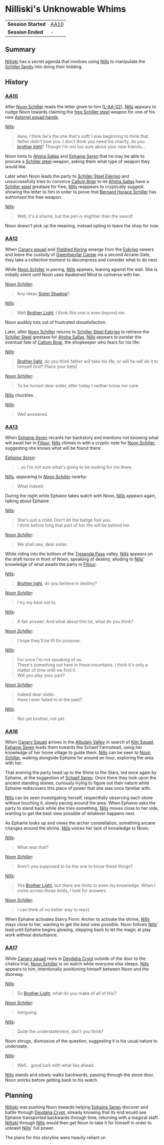 # Nilliski's Unknowable Whims

|||
| --- | --- |
| **Session Started** | [AA10](../../sessions/AA10.md) | storyline.2
| **Session Ended** | - |

## Summary

[Nilliski](../../characters/nilliski.md) has a secret agenda that involves using [Nills](../../characters/nills.md) to manipulate the [Schiller family](../../organisations/schiller-family.md) into doing their bidding.

## History

### [AA10](../../sessions/AA10.md)

After [Noon Schiller](../../characters/noon-schiller.md) reads the letter given to him ([L-AA-02](../../letters/L-AA-02.md)), [Nills](../../characters/nills.md) appears to nudge Noon towards claiming the [free Schiller steel](../ended/free-schiller-steel.md) weapon for one of his new [Astorrel squad hands](../../organisations/government/astorrel/ranks/astorrel-squad-hand.md).

*[Nills](../../characters/nills.md):*
> Aww, I think he's the one that's soft! I was beginning to think that father didn't love you. I don't think you need his charity, do you [brother light](../../characters/noon-schiller.md)? Though I'm not too sure about your new friends...

Noon hints to [Ahsha Sallas](../../characters/ahsha-sallas.md) and [Ephaine Seren](../../characters/ephaine-seren.md) that he may be able to procure a [Schiller steel](../../items/schiller-steel.md) weapon, asking them what type of weapon they would like.

Later when Noon leads the party to [Schiller Steel Eskrigg](../../places/buildings/shops/schiller-steel-eskrigg.md) and unsuccessfully tries to convince [Callum Briar](../../characters/callum-briar.md) to let [Ahsha Sallas](../../characters/ahsha-sallas.md) have a [Schiller steel](../../items/schiller-steel.md) greataxe for free, [Nills](../../characters/nills.md) reappears to cryptically suggest showing the letter to him in order to prove that [Bernard Horace Schiller](../../characters/bernard-horace-schiller.md) has authorised the free weapon.

*[Nills](../../characters/nills.md):*
> Well, it's a shame, but the pen is mightier than the sword!

Noon doesn't pick up the meaning, instead opting to leave the shop for now.

### [AA12](../../sessions/AA12.md)

When [Canary squad](../../organisations/government/astorrel/squads/canary-squad.md) and [Yialdred Korina](../../characters/yialdred-korina.md) emerge from the [Eskrigg](../../places/settlements/cities/eskrigg.md) sewers and leave the custody of [Gwenhwyfar Carew](../../characters/gwenhwyfar-carew.md) via a second Arcane Gate, they take a collective moment to decompress and consider what to do next.

While [Noon Schiller](../../characters/noon-schiller.md) is pacing, [Nills](../../characters/nills.md) appears, leaning against the wall. She is initially silent until Noon uses Awakened Mind to converse with her.

*[Noon Schiller](../../characters/noon-schiller.md):*
> Any ideas [Sister Shadow](../../characters/nills.md)?

*[Nills](../../characters/nills.md):*
> Well [Brother Light](../../characters/noon-schiller.md), I think this one is even beyond me.

Noon audibly tuts out of frustrated dissatisfaction.

Later, after [Noon Schiller](../../characters/noon-schiller.md) returns to [Schiller Steel Eskrigg](../../places/buildings/shops/schiller-steel-eskrigg.md) to retrieve the [Schiller Steel](../../items/schiller-steel.md) greataxe for [Ahsha Sallas](../../characters/ahsha-sallas.md), [Nills](../../characters/nills.md) appears to ponder the eventual fate of [Callum Briar](../../characters/callum-briar.md), the shopkeeper who fears for his life:

*[Nills](../../characters/nills.md):*
> [Brother light](../../characters/noon-schiller.md), do you think father will take his life, or will he will do it to himself first? Place your bets!

*[Noon Schiller](../../characters/noon-schiller.md):*
> To be honest dear sister, after today I neither know nor care.

[Nills](../../characters/nills.md) chuckles.

*[Nills](../../characters/nills.md):*
> Well answered.

### [AA13](../../sessions/AA13.md)

When [Ephaine Seren](../../characters/ephaine-seren.md) recants her backstory and mentions not knowing what will await her in [Filisur](../../places/settlements/villages/filisur.md), [Nills](../../characters/nills.md) chimes in with a cryptic note for [Noon Schiller](../../characters/noon-schiller.md), suggesting she knows what will be found there:

*[Ephaine Seren](../../characters/ephaine-seren.md):*
> ...so I'm not sure what's going to be waiting for me there.

*[Nills](../../characters/nills.md), appearing to [Noon Schiller](../../characters/noon-schiller.md) nearby:*
> What indeed.

During the night while Ephaine takes watch with Noon, [Nills](../../characters/nills.md) appears again, talking about Ephaine:

*[Nills](../../characters/nills.md):*
> She's just a child. Don't let the badge fool you.  
> I think before long that part of her life will be behind her.

*[Noon Schiller](../../characters/noon-schiller.md):*
> We shall see, dear sister.

While riding into the bottom of the [Tresenda Pass](../../places/roads/tresenda-pass.md) valley, [Nills](../../characters/nills.md) appears on the draft horse in front of Noon, speaking of destiny, alluding to [Nills](../../characters/nills.md)' knowledge of what awaits the party in [Filisur](../../places/settlements/villages/filisur.md):

*[Nills](../../characters/nills.md):*
> [Brother light](../../characters/noon-schiller.md), do you believe in destiny?

*[Noon Schiller](../../characters/noon-schiller.md):*
> I try my best not to.

*[Nills](../../characters/nills.md):*
> A fair answer. And what about this lot, what do you think?

*[Noon Schiller](../../characters/noon-schiller.md):*
> I hope they'll be fit for purpose.

*[Nills](../../characters/nills.md):*
> For once I'm not speaking of us.  
> There's something out here in these mountains. I think it's only a matter of time until we find it.  
> Will you play your part?

*[Noon Schiller](../../characters/noon-schiller.md):*
> Indeed dear sister.  
> Have I ever failed to in the past?

*[Nills](../../characters/nills.md):*
> Not yet brother, not yet.

### [AA16](../../sessions/AA16.md)

When [Canary Squad](../../organisations/government/astorrel/squads/canary-squad.md) arrives in the [Albulain Valley](../../places/topography/valleys-plains-deserts/albulain-valley.md) in search of [Kiln Squad](../../organisations/government/astorrel/squads/kiln-squad.md), [Ephaine Seren](../../characters/ephaine-seren.md) leads them towards the Schaef Farmstead, using her knowledge of her home village to guide them. [Nills](../../characters/nills.md) can be seen to [Noon Schiller](../../characters/noon-schiller.md), walking alongside Ephaine for around an hour, exploring the area with her.

That evening the party head up to the Shine to the Stars, led once again by Ephaine, at the suggestion of [Schaef Seren](../../characters/schaef-seren.md). Once there they look upon the ancient standing stones, curiously trying to figure out their nature while Ephaine rediscovers this place of power that she was once familiar with.

[Nills](../../characters/nills.md) can be seen investigating herself, respectfully observing each stone without touching it, slowly pacing around the area. When Ephaine asks the party to stand back while she tries something, [Nills](../../characters/nills.md) moves close to her side, wanting to get the best view possible of whatever happens next.

As Ephaine looks up and views the archer constellation, something arcane changes around the shrine. [Nills](../../characters/nills.md) voices her lack of knowledge to Noon:

*[Nills](../../characters/nills.md):*
> What was that?

*[Noon Schiller](../../characters/noon-schiller.md):*
> Aren't you supposed to be the one to know these things?

*[Nills](../../characters/nills.md):*
> Yes [Brother Light](../../characters/noon-schiller.md), but there are limits to even my knowledge. When I come across those limits, I look for answers.

*[Noon Schiller](../../characters/noon-schiller.md):*
> I can think of no better way to react.

When Ephaine activates Starry Form: Archer to activate the shrine, [Nills](../../characters/nills.md) stays close to her, wanting to get the best view possible. Noon follows [Nills](../../characters/nills.md)' lead until Ephaine begins glowing, stepping back to let the magic at play work without disturbance.

### [AA17](../../sessions/AA17.md)

While [Canary squad](../../organisations/government/astorrel/squads/canary-squad.md) rests in [Devdaha Crypt](../../places/structures/dungeons/devdaha-crypt.md) outside of the door to the chalice trial, [Noon Schiller](../../characters/noon-schiller.md) is on watch while everyone else sleeps. [Nills](../../characters/nills.md) appears to him, intentionally positioning himself between Noon and the doorway.

*[Nills](../../characters/nills.md):*
> So [Brother Light](../../characters/noon-schiller.md), what do you make of all of this?

*[Noon Schiller](../../characters/noon-schiller.md):*
> Intriguing.

*[Nills](../../characters/nills.md):*
> Quite the understatement, don't you think?

Noon shrugs, dismissive of the question, suggesting it is his usual nature to understate.

*[Nills](../../characters/nills.md):*
> Well... good luck with what lies ahead.

[Nills](../../characters/nills.md) stands and slowly walks backwards, passing through the stone door. Noon smirks before getting back to his watch.

## Planning

[Nilliski](../../characters/nilliski.md) was pushing Noon towards helping [Ephaine Seren](../../characters/ephaine-seren.md) discover and battle through [Devdaha Crypt](../../places/structures/dungeons/devdaha-crypt.md), already knowing that its end would see Ephaine transported backwards through time, returning with a magical staff. [Nilliski](../../characters/nilliski.md) through [Nills](../../characters/nills.md) would then get Noon to take it for himself in order to unleash [Nills](../../characters/nills.md)' full power.

The plans for this storyline were heavily reliant on 